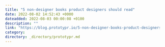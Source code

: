 ```yaml
---
title: "5 non-designer books product designers should read"
date: 2022-08-02 14:52:43 +0000
dateadded: 2022-08-03 00:00:08 +0100
description: ""
link: "https://blog.prototypr.io/5-non-designer-books-product-designers-should-read-fa4b6bf3a63f?source=rss----eb297ea1161a---4"
category:
directory: _directory/prototypr.md
---
```

